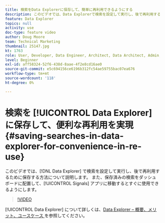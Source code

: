 ```yaml
---
title: 検索をData Explorerに保存して、簡単に再利用できるようにする
description: このビデオでは、Data Explorerで検索を設定して実行し、後で再利用するために保存する方法について説明します。 また、保存した検索条件をダッシュボードに配置して、Signals アプリに入ったときにすぐに使用できるようにします。
feature: Data Explorer
topics: null
activity: use
doc-type: feature video
author: Doug Moore
team: Technical Marketing
thumbnail: 25147.jpg
kt: 1763
role: User, Developer, Data Engineer, Architect, Data Architect, Admin, Leader
level: Beginner
exl-id: aff58324-52f6-438d-8aae-4f2e8cd16ae0
source-git-commit: e5c694156ce6196b312fc54ae59755bac07ea676
workflow-type: tm+mt
source-wordcount: '118'
ht-degree: 0%

---
```


# 検索を [!UICONTROL Data Explorer] に保存して、便利な再利用を実現 {#saving-searches-in-data-explorer-for-convenience-in-re-use}

このビデオでは、[!DNL Data Explorer] で検索を設定して実行し、後で再利用するために保存する方法について説明します。 また、保存済みの検索をダッシュボードに配置して、[!UICONTROL Signals] アプリに移動するとすぐに使用できるようにします。

>[!VIDEO](https://video.tv.adobe.com/v/25147/?quality=12)

[!UICONTROL Data Explorer] について詳しくは、[Data Explorer – 概要、メリット、ユースケース ](https://experiencecloud.adobe.com/resources/help/ja_JP/aam/data-explorer.html) を参照してください。
